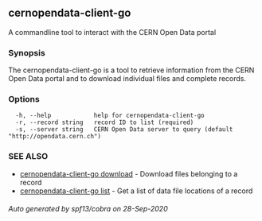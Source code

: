 ## cernopendata-client-go

A commandline tool to interact with the CERN Open Data portal

### Synopsis

The cernopendata-client-go is a tool to retrieve information
from the CERN Open Data portal and to download individual
files and complete records.

### Options

```
  -h, --help            help for cernopendata-client-go
  -r, --record string   record ID to list (required)
  -s, --server string   CERN Open Data server to query (default "http://opendata.cern.ch")
```

### SEE ALSO

* [cernopendata-client-go download](cernopendata-client-go_download.md)	 - Download files belonging to a record
* [cernopendata-client-go list](cernopendata-client-go_list.md)	 - Get a list of data file locations of a record

###### Auto generated by spf13/cobra on 28-Sep-2020
